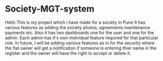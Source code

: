 # Society-MGT-system
Hello
This is my project which i have made for a society in Pune
It has various features as adding the society photos, agreements maintenance payments etc.
Also it has two dashboards one for the user and one for the admin.
Each admin has it's own individual feature required for that particular role.
In future, I will be adding various features as in for the security where the flat owner will get a notification if someone is entering thier name in the register and the owner will have the right to accept or delete it.
